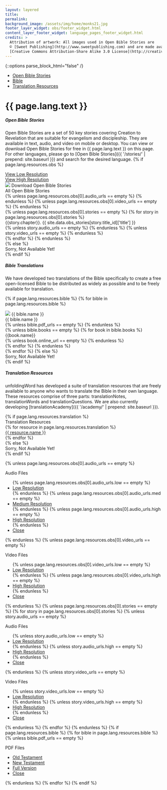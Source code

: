 ```yaml
---
layout: layered
title:
permalink:
background_image: /assets/img/home/monks21.jpg
footer_layer_widget: obs/footer_widget.html
content_layer_footer_widget: language_pages_footer_widget.html
credits: >
  Attribution of artwork: All images used in Open Bible Stories are
  © [Sweet Publishing](http://www.sweetpublishing.com) and are made available under a
  [Creative Commons Attribution-Share Alike 3.0 License](http://creativecommons.org/licenses/by-sa/3.0).
---
```

{::options parse_block_html="false" /}
<div class="language-page-banner">
  <div class="row">
    <div class="col-sm-6 first">
      <div class="navigation">
          <ul>
              <li><a href="#open-bible-stories" class="scroll-to open-accordion">Open Bible Stories</a></li>
              <li><a href="#bible-translations" class="scroll-to open-accordion">Bible</a></li>
              <li><a href="#translation-resources" class="scroll-to">Translation Resources</a></li>
          </ul>
      </div>
    </div>
    <div class="col-sm-6 language-page-title last">
      <h1><span class="highlight" lang="{{ page.lang.code }}" dir="{{ page.lang.direction }}">{{ page.lang.text }}</span></h1>
    </div>
  </div>
</div>

##### Open Bible Stories

Open Bible Stories are a set of 50 key stories covering Creation to Revelation that are suitable for evangelism and discipleship.  They are available in text, audio, and video on mobile or desktop.  You can view or download Open Bible Stories for free in <span lang="{{ page.lang.code }}" dir="{{ page.lang.direction }}">{{ page.lang.text }}</span> on this page.  For other languages,  please go to [Open Bible Stories]({{ '/stories/' | prepend: site.baseurl }}) and search for the desired language.
{% if page.lang.resources.obs %}
  <div class="presentations">
    <div class="row">
      <div class="col-sm-6 text-center first">
        <a class="btn btn-primary" href="{{ page.lang.resources.obs[0].low_res_slideshow_url }}" title="View Low Resolution">
          <i class="fa fa-desktop"></i> View Low Resolution
        </a>
      </div>
      <div class="col-sm-6 text-center last">
        <a class="btn btn-primary" href="{{ page.lang.resources.obs[0].high_res_slideshow_url }}" title="View High Resolution">
          <i class="fa fa-desktop"></i> View High Resolution
        </a>
      </div>
    </div>
  </div>
  <div class="accordion open-bible-stories-accordion" data-accordion>
      <div class="control" data-control>
        <img src="{{ page.lang.resources.obs[0].checking_level_image | prepend: site.baseurl }}" class="checking"> Download Open Bible Stories<i class="fa fa-toggle fa-caret-right"></i>
      </div>
      <div class="accordion-content" style="position: relative;" data-content>
        <div class="content-item">
          <div class="row">
            <div class="col-sm-6 first">
              All Open Bible Stories
            </div>
            <div class="col-sm-6 last text-right">
              <a class="download-resource-icon" href="{{ page.lang.resources.obs[0].pdf_url }}" title="PDF Document"><i class="fa fa-file-pdf-o"></i></a>
              {% unless page.lang.resources.obs[0].audio_urls == empty %}
                <a href="#popup_dropdown_all_audio" class="download-resource-icon popup_dropdown_all_audio_open" title="Audio Files"><i class="fa fa-volume-up"></i></a>
              {% endunless %}
              {% unless page.lang.resources.obs[0].video_urls == empty %}
                <a class="download-resource-icon popup_dropdown_all_video_open" href="#popup_dropdown_all_video" title="Video Files"><i class="fa fa-film"></i></a>
              {% endunless %}
            </div>
          </div>
        </div>
        {% unless page.lang.resources.obs[0].stories == empty %}
          {% for story in page.lang.resources.obs[0].stories %}
            <div class="content-item">
              <div class="row">
                <div class="col-sm-10 first">
                  {{story.chapter}}. {{ site.data.obs_stories[story.title_id]['title'] }}
                </div>
                <div class="col-sm-2 last text-right">
                {% unless story.audio_urls == empty %}
                  <a href="#popup_dropdown_audio_{{ story.title_id | downcase }}" class="download-resource-icon popup_dropdown_audio_{{ story.title_id | downcase }}_open" title="Audio Files"><i class="fa fa-volume-up"></i></a>
                {% endunless %}
                {% unless story.video_urls == empty %}
                  <a href="#popup_dropdown_video_{{ story.title_id | downcase }}" class="download-resource-icon popup_dropdown_video_{{ story.title_id | downcase }}_open" title="Video Files"><i class="fa fa fa-film"></i></a>
                {% endunless %}
                </div>
              </div>
            </div>
          {% endfor %}
        {% endunless %}
      </div>
  </div>
{% else %}
  <div class="accordion open-bible-stories-accordion" data-accordion>
    <div class="control" data-control>Sorry, Not Available Yet!</div>
    <div class="accordion-content" data-content></div>
  </div>
{% endif %}

##### Bible Translations

We have developed two translations of the Bible specifically to create a free open-licensed Bible to be distributed as widely as possible and to be freely available for translation.

{% if page.lang.resources.bible %}
{% for bible in page.lang.resources.bible %}
  <div id="bible-translations-{{ bible.slug }}" class="accordion bible-translations-{{ bible.slug }}-accordion" data-accordion>
    <div class="control" lang="{{ page.lang.code }}" dir="{{ page.lang.direction }}" data-control>
      <img src="{{ bible.checking_level_image | prepend: site.baseurl }}" class="checking"> {{ bible.name }}<i class="fa fa-toggle fa-caret-right"></i>
    </div>
    <div class="accordion-content" data-content>
      <div class="content-item">
        <div class="row">
          <div class="col-sm-6 first">
            {{ bible.name }}
          </div>
          <div class="col-sm-6 last text-right">
            {% unless bible.pdf_urls == empty %}
              <a href="#popup_dropdown_pdfs_for_{{ bible.slug }}" class="download-resource-icon popup_dropdown_pdfs_for_{{ bible.slug }}_open" title="PDF Documents"><i class="fa fa-file-pdf-o"></i></a>
            {% endunless %}
            <a class="download-resource-icon" href="{{ bible.online_url }}" title="Web Browser"><i class="fa fa-desktop"></i></a>
          </div>
        </div>
      </div>
      {% unless bible.books == empty %}
        {% for book in bible.books %}
          <div class="content-item">
            <div class="row">
              <div class="col-sm-6 first">
                {{book.name}}
              </div>
              <div class="col-sm-6 last text-right">
                <a class="download-resource-icon" href="{{ book.pdf_url }}" title="PDF Document"><i class="fa fa-file-pdf-o"></i></a>
                {% unless book.online_url == empty %}
                  <a class="download-resource-icon" href="{{ book.online_url }}" title="Web Browser"><i class="fa fa-desktop"></i></a>
                {% endunless %}
              </div>
            </div>
          </div>
        {% endfor %}
      {% endunless %}
    </div>
  </div>
{% endfor %}
{% else %}
  <div class="accordion bible-translations-accordion" data-accordion>
      <div class="control" data-control>Sorry, Not Available Yet!</div>
      <div class="accordion-content" data-content></div>
  </div>
{% endif %}

##### Translation Resources

unfoldingWord has developed a suite of translation resources that are freely available to anyone who wants to translate the Bible in their own language.  These resources comprise of three parts: translationNotes, translationWords and translationQuestions.  We are also currently developing [translationAcademy]({{ '/academy/' | prepend: site.baseurl }}).

<div class="accordion translation-resources-accordion" data-accordion>
{% if page.lang.resources.translation %}
  <div class="control" data-control>Translation Resources<i class="fa fa-toggle fa-caret-right"></i></div>
  <div class="accordion-content" data-content>
    {% for resource in page.lang.resources.translation %}
      <div class="content-item" lang="{{ page.lang.code }}" dir="{{ page.lang.direction }}">
        <a href="{{ resource.href }}">{{ resource.name }}</a>
      </div>
    {% endfor %}
  </div>
{% else %}
  <div class="control" data-control>Sorry, Not Available Yet!</div>
  <div class="accordion-content" data-content></div>
{% endif %}
</div>

<script type="application/javascript">
  $().ready(function() {
    setupAccordion();
    $('#popup_dropdown_all_audio, #popup_dropdown_all_video').popup({type: 'tooltip'});
{% unless page.lang.resources.obs[0].stories == empty %}
  {% for story in page.lang.resources.obs[0].stories %}
  {% unless story.audio_urls == empty %}
    $('#popup_dropdown_audio_{{ story.title_id | downcase }}').popup({type: 'tooltip'});
  {% endunless %}
  {% unless story.video_urls == empty %}
    $('#popup_dropdown_video_{{ story.title_id | downcase }}').popup({type: 'tooltip'});
  {% endunless %}
  {% endfor %}
{% endunless %}
{% for bible in page.lang.resources.bible %}
  {% unless bible.pdf_urls == empty %}
    $('#popup_dropdown_pdfs_for_{{ bible.slug }}').popup({type: 'tooltip'});
  {% endunless %}
{% endfor %}
  });
</script>
{% unless page.lang.resources.obs[0].audio_urls == empty %}
  <div id="popup_dropdown_all_audio" class="popup-overlay">
    <div class="popup-title">
      <p>Audio Files</p>
    </div>
    <div class="popup-nav">
      <ul>
        {% unless page.lang.resources.obs[0].audio_urls.low == empty %}
          <li><a href="{{ page.lang.resources.obs[0].audio_urls.low }}" title="Low Resolution Audio">Low Resolution</a></li>
        {% endunless %}
        {% unless page.lang.resources.obs[0].audio_urls.med == empty %}
          <li><a href="{{ page.lang.resources.obs[0].audio_urls.med }}" title="Medium Resolution Audio">Medium Resolution</a></li>
        {% endunless %}
        {% unless page.lang.resources.obs[0].audio_urls.high == empty %}
          <li><a href="{{ page.lang.resources.obs[0].audio_urls.high }}" title="High Resolution Audio">High Resolution</a></li>
        {% endunless %}
        <li><a href="#" title="Close" class="popup_dropdown_all_audio_close">Close</a></li>
      </ul>
    </div>
  </div>
{% endunless %}
{% unless page.lang.resources.obs[0].video_urls == empty %}
  <div id="popup_dropdown_all_video" class="popup-overlay">
    <div class="popup-title">
      <p>Video Files</p>
    </div>
    <div class="popup-nav">
      <ul>
        {% unless page.lang.resources.obs[0].video_urls.low == empty %}
          <li><a href="{{ page.lang.resources.obs[0].video_urls.low }}" title="Low Resolution Video">Low Resolution</a></li>
        {% endunless %}
        {% unless page.lang.resources.obs[0].video_urls.high == empty %}
          <li><a href="{{ page.lang.resources.obs[0].video_urls.high }}" title="High Resolution Video">High Resolution</a></li>
        {% endunless %}
        <li><a href="#" title="Close" class="popup_dropdown_all_video_close">Close</a></li>
      </ul>
    </div>
  </div>
{% endunless %}
{% unless page.lang.resources.obs[0].stories == empty %}
  {% for story in page.lang.resources.obs[0].stories %}
  {% unless story.audio_urls == empty %}
  <div id="popup_dropdown_audio_{{ story.title_id | downcase }}" class="popup-overlay">
    <div class="popup-title">
      <p>Audio Files</p>
    </div>
    <div class="popup-nav">
      <ul>
        {% unless story.audio_urls.low == empty %}
          <li><a href="{{ story.audio_urls.low }}" title="Low Resolution Audio">Low Resolution</a></li>
        {% endunless %}
        {% unless story.audio_urls.high == empty %}
          <li><a href="{{ story.audio_urls.high }}" title="High Resolution Audio">High Resolution</a></li>
        {% endunless %}
        <li><a href="#" title="Close" class="popup_dropdown_audio_{{ story.title_id | downcase }}_close">Close</a></li>
      </ul>
    </div>
  </div>
  {% endunless %}
  {% unless story.video_urls == empty %}
  <div id="popup_dropdown_video_{{ story.title_id | downcase }}" class="popup-overlay">
    <div class="popup-title">
      <p>Video Files</p>
    </div>
    <div class="popup-nav">
      <ul>
        {% unless story.video_urls.low == empty %}
          <li><a href="{{ story.video_urls.low }}" title="Low Resolution Video">Low Resolution</a></li>
        {% endunless %}
        {% unless story.video_urls.high == empty %}
          <li><a href="{{ story.video_urls.high }}" title="High Resolution Video">High Resolution</a></li>
        {% endunless %}
        <li><a href="#" title="Close" class="popup_dropdown_video_{{ story.title_id | downcase }}_close">Close</a></li>
      </ul>
    </div>
  </div>
  {% endunless %}
  {% endfor %}
{% endunless %}
{% if page.lang.resources.bible %}
  {% for bible in page.lang.resources.bible %}
  {% unless bible.pdf_urls == empty %}
  <div id="popup_dropdown_pdfs_for_{{ bible.slug }}" class="popup-overlay">
    <div class="popup-title">
      <p>PDF Files</p>
    </div>
    <div class="popup-nav">
      <ul>
        <li><a href="{{ bible.pdf_urls.old_testament }}" title="Old Testament">Old Testament</a></li>
        <li><a href="{{ bible.pdf_urls.new_testament }}" title="New Testament">New Testament</a></li>
        <li><a href="{{ bible.pdf_urls.full }}" title="Full Version">Full Version</a></li>
        <li><a href="#" title="Close" class="popup_dropdown_pdfs_for_{{ bible.slug }}_close">Close</a></li>
      </ul>
    </div>
  </div>
  {% endunless %}
  {% endfor %}
{% endif %}

